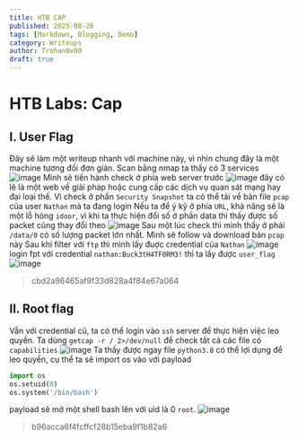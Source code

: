 ```yaml
---
title: HTB CAP
published: 2025-08-26
tags: [Markdown, Blogging, Demo]
category: Writeups
author: Trohan0x00
draft: true
---
```


# HTB Labs: Cap
## I. User Flag
Đây sẽ làm một writeup nhanh với machine này, vì nhìn chung đây là một machine tương đối đơn giản. Scan bằng nmap ta thấy có 3 services
![image](https://hackmd.io/_uploads/BkA07giFxl.png)
Mình sẽ tiến hành check ở phía web server trước
![image](https://hackmd.io/_uploads/HJe4EloKxe.png)
đây có lẽ là một web về giải pháp hoặc cung cấp các dịch vụ quan sát mạng hay đại loại thế. Vì check ở phần `Security Snapshot` ta có thể tải về bản file `pcap` của user `Nathan` mà ta đang login
Nếu ta để ý kỹ ở phía `URL`, khả năng sẽ là một lỗ hỏng `idoor`, vì khi ta thực hiện đổi số ở phần data thì thấy được số packet cũng thay đổi theo
![image](https://hackmd.io/_uploads/SyIUBeiKle.png)
Sau một lúc check thì mình thấy ở phái `/data/0` có số lượng packet lớn nhất. Mình sẽ follow và download bản `pcap` này
Sau khi filter với `ftp` thì mình lấy đuợc credential của `Nathan`
![image](https://hackmd.io/_uploads/SybFdxoYxl.png)
login fpt với credential `nathan:Buck3tH4TF0RM3!` thì ta lấy được `user_flag`
![image](https://hackmd.io/_uploads/H1-GFliFgl.png)
> cbd2a96465af9f33d828a4f84e67a064

## II. Root flag
Vẫn với credential cũ, ta có thể login vào `ssh` server để thực hiện việc leo quyền. Ta dùng `getcap -r / 2>/dev/null` để check tất cả các file có `capabilities` 
![image](https://hackmd.io/_uploads/rJ63CejYge.png)
Ta thấy được ngay file `python3.8` có thể lợi dụng để leo quyền, cụ thể ta sẽ import os vào với payload 
```python 
import os
os.setuid(0)
os.system('/bin/bash')
```
payload sẽ mở một shell bash lên với uid là 0 `root`. 
![image](https://hackmd.io/_uploads/SkIXJWitel.png)
> b96acca6f4fcffcf28b15eba9f1b82a6